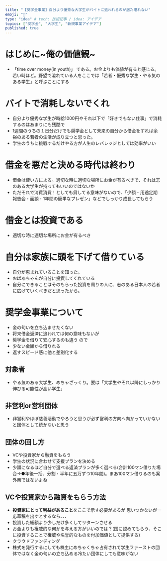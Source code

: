 ```yaml
---
title: "【奨学金事業】自分より優秀な大学生がバイトに追われるのが居た堪れない"
emoji: "💭"
type: "idea" # tech: 技術記事 / idea: アイデア
topics: ["奨学金", "大学生", "新規事業アイデア"]
published: true
---
```

# はじめに~俺の価値観~
- 「time over money(in youth)」 である。お金よりも価値が有ると感じる。若い時ほど。野望で溢れている人をここでは「若者・優秀な学生・やる気のある学生」と呼ぶことにする
# バイトで消耗しないでくれ
- 自分より優秀な学生が時給1000円やそれ以下で「好きでもない仕事」で消耗するのはあまりにも残酷で
- 1週間のうちの１日分だけでも奨学金として未来の自分から借金をすれば余裕のある若者の生活が成り立つと思った。
- 学生のうちに挑戦するだけやる方が人生のレバレッジとしては効率がいい
# 借金を悪だと決める時代は終わり
- 借金は使い方による。適切な時に適切な場所にお金が有るべきで、それは志のある大学生が持ってもいいのではないか
- ただそれで消費消費！としても貸してる意味がないので、「少額・用途定期報告会・面談・1年間の簡単なプレゼン」などでしっかり成長してもらう
# 借金とは投資である
- 適切な時に適切な場所にお金が有るべき
# 自分は家族に頭を下げて借りている
- 自分が恵まれていることを知った。
- おばあちゃんが自分に投資してくれている
- 自分にできることはそのもらった投資を周りの人に、志のある日本人の若者に広げていくべきだと思ったから。
# 奨学金事業について
- 金の匂いを立ち込ませたくない
- 将来借金返済に追われては何の意味もないが
- 奨学金を借りて安心するのも違う
ので
- 少ない金額から借りれる
- 返すスピード感に他と差別化する
## 対象者
- やる気のある大学生、めちゃざっくり。要は「大学生やそれ以降にしっかり伸びる可能性が高い学生」
## 非営利or営利団体
- 非営利やほぼ慈善活動でやろうと思うが必ず営利の方向へ向かっていかないと団体として続かないと思う
## 団体の回し方
- VCや投資家から融資をもらう
- 学生の状況に合わせて支援プランを決める
- 少額になるほど自分で選べる返済プランが多く選べる(合計100マン借りた場合→●年後一括、分割・半年に五万ずつ10年間)。まあ100マン借りるのも案外楽ではないよね
## VCや投資家から融資をもらう方法
- **投資家にとって利益があること**をここで示す必要があるが
思いつかないが一応草稿を出すとするなら、、、
- 投資した総額より少しだけ多くしてリターンさせる
- お金よりも権威的な何かを与える方がいいのでは？(国に認めてもらう、そこに投資することで権威や名誉的なものを付加価値として提供する)
- クラウドファンディング
- 株式を発行するにしても株主にめちゃくちゃ占有されて学生ファーストの団体ではなく金の匂いの立ち込める冷たい団体にしても意味がない